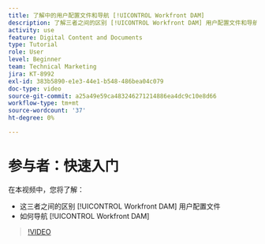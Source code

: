 ```yaml
---
title: 了解中的用户配置文件和导航 [!UICONTROL Workfront DAM]
description: 了解三者之间的区别 [!UICONTROL Workfront DAM] 用户配置文件和导航方式 [!UICONTROL Workfront DAM].
activity: use
feature: Digital Content and Documents
type: Tutorial
role: User
level: Beginner
team: Technical Marketing
jira: KT-8992
exl-id: 383b5890-e1e3-44e1-b548-486bea04c079
doc-type: video
source-git-commit: a25a49e59ca483246271214886ea4dc9c10e8d66
workflow-type: tm+mt
source-wordcount: '37'
ht-degree: 0%

---
```


# 参与者：快速入门

在本视频中，您将了解：

* 这三者之间的区别 [!UICONTROL Workfront DAM] 用户配置文件
* 如何导航 [!UICONTROL Workfront DAM]

>[!VIDEO](https://video.tv.adobe.com/v/335252/?quality=12&learn=on)
